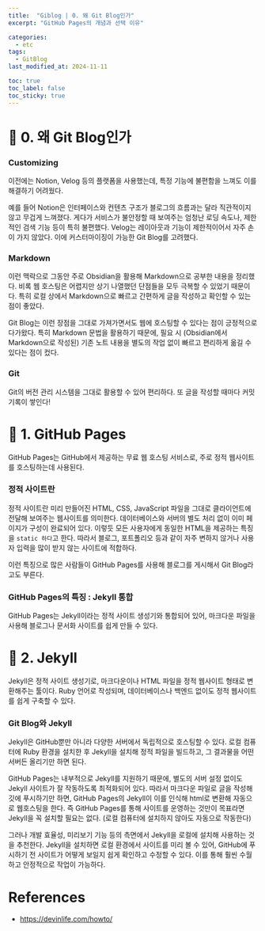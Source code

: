 ```yaml
---
title:  "Giblog | 0. 왜 Git Blog인가"
excerpt: "GitHub Pages의 개념과 선택 이유"

categories:
  - etc
tags:
  - GitBlog
last_modified_at: 2024-11-11

toc: true
toc_label: false
toc_sticky: true
---
```




# 📒 0. 왜 Git Blog인가
### Customizing
이전에는 Notion, Velog 등의 플랫폼을 사용했는데, 특정 기능에 불편함을 느껴도 이를 해결하기 어려웠다.

예를 들어 Notion은 인터페이스와 컨텐츠 구조가 블로그의 흐름과는 달라 직관적이지 않고 무겁게 느껴졌다. 게다가 서비스가 불안정할 때 보여주는 엄청난 로딩 속도나, 제한적인 검색 기능 등이 특히 불편했다. Velog는 레이아웃과 기능이 제한적이어서 자주 손이 가지 않았다.
이에 커스터마이징이 가능한 Git Blog를 고려했다.

### Markdown
이런 맥락으로 그동안 주로 Obsidian을 활용해 Markdown으로 공부한 내용을 정리했다.
비록 웹 호스팅은 어렵지만 상기 나열했던 단점들을 모두 극복할 수 있었기 때문이다. 특히 로컬 상에서 Markdown으로 빠르고 간편하게 글을 작성하고 확인할 수 있는 점이 좋았다.

Git Blog는 이런 장점을 그대로 가져가면서도 웹에 호스팅할 수 있다는 점이 긍정적으로 다가왔다. 특히 Markdown 문법을 활용하기 때문에, 필요 시 (Obsidian에서 Markdown으로 작성된) 기존 노트 내용을 별도의 작업 없이 빠르고 편리하게 옮길 수 있다는 점이 컸다.

### Git
Git의 버전 관리 시스템을 그대로 활용할 수 있어 편리하다.
또 글을 작성할 때마다 커밋 기록이 쌓인다!


# 📒 1. GitHub Pages
GitHub Pages는 GitHub에서 제공하는 무료 웹 호스팅 서비스로, 주로 정적 웹사이트를 호스팅하는데 사용된다.

### 정적 사이트란
정적 사이트란 미리 만들어진 HTML, CSS, JavaScript 파일을 그대로 클라이언트에 전달해 보여주는 웹사이트를 의미한다. 데이터베이스와 서버의 별도 처리 없이 이미 페이지가 구성이 완료되어 있다. 이렇듯 모든 사용자에게 동일한 HTML을 제공하는 특징을 `static 하다`고 한다. 따라서 블로그, 포트폴리오 등과 같이 자주 변하지 않거나 사용자 입력을 많이 받지 않는 사이트에 적합하다.

이런 특징으로 많은 사람들이 GitHub Pages를 사용해 블로그를 게시해서 Git Blog라고도 부른다.

### GitHub Pages의 특징 : Jekyll 통합
GitHub Pages는 Jekyll이라는 정적 사이트 생성기와 통합되어 있어, 마크다운 파일을 사용해 블로그나 문서화 사이트를 쉽게 만들 수 있다.

# 📒 2. Jekyll
Jekyll은 정적 사이트 생성기로, 마크다운이나 HTML 파일을 정적 웹사이트 형태로 변환해주는 툴이다. Ruby 언어로 작성되며, 데이터베이스나 백엔드 없이도 정적 웹사이트를 쉽게 구축할 수 있다.

### Git Blog와 Jekyll
Jekyll은 GitHub뿐만 아니라 다양한 서버에서 독립적으로 호스팅할 수 있다. 로컬 컴퓨터에 Ruby 환경을 설치한 후 Jekyll을 설치해 정적 파일을 빌드하고, 그 결과물을 어떤 서버든 올리기만 하면 된다.

GitHub Pages는 내부적으로 Jekyll를 지원하기 때문에, 별도의 서버 설정 없이도 Jekyll 사이트가 잘 작동하도록 최적화되어 있다. 따라서 마크다운 파일로 글을 작성해 깃에 푸시하기만 하면, GitHub Pages의 Jekyll이 이를 인식해 html로 변환해 자동으로 웹호스팅을 한다. 즉 GitHub Pages를 통해 사이트를 운영하는 것만이 목표라면 Jekyll을 꼭 설치할 필요는 없다. (로컬 컴퓨터에 설치하지 않아도 자동으로 작동한다)

그러나 개발 효율성, 미리보기 기능 등의 측면에서 Jekyll을 로컬에 설치해 사용하는 것을 추천한다.
Jekyll을 설치하면 로컬 환경에서 사이트를 미리 볼 수 있어, GitHub에 푸시하기 전 사이트가 어떻게 보일지 쉽게 확인하고 수정할 수 있다. 이를 통해 훨씬 수월하고 안정적으로 작업이 가능하다.

# References
- https://devinlife.com/howto/